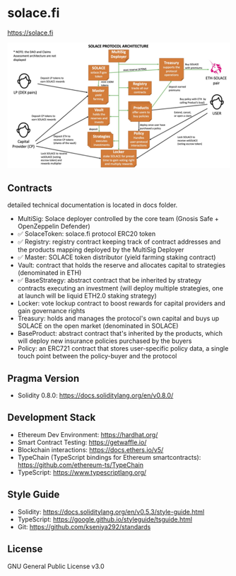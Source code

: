 # solace.fi
https://solace.fi

![architecture](tech-arch.jpg)

## Contracts
detailed technical documentation is located in docs folder.
* MultiSig: Solace deployer controlled by the core team (Gnosis Safe + OpenZeppelin Defender)
* :white_check_mark: SolaceToken: solace.fi protocol ERC20 token
* :white_check_mark: Registry: registry contract keeping track of contract addresses and the products mapping deployed by the MultiSig Deployer
* :white_check_mark: Master: SOLACE token distributor (yield farming staking contract)
* Vault: contract that holds the reserve and allocates capital to strategies (denominated in ETH)
* :white_check_mark: BaseStrategy: abstract contract that be inherited by strategy contracts executing an investment (will deploy multiple strategies, one at launch will be liquid ETH2.0 staking strategy)
* Locker: vote lockup contract to boost rewards for capital providers and gain governance rights
* Treasury: holds and manages the protocol's own capital and buys up SOLACE on the open market (denominated in SOLACE)
* BaseProduct: abstract contract that's inherited by the products, which will deploy new insurance policies purchased by the buyers
* Policy: an ERC721 contract that stores user-specific policy data, a single touch point between the policy-buyer and the protocol

## Pragma Version
* Solidity 0.8.0: https://docs.soliditylang.org/en/v0.8.0/

## Development Stack
* Ethereum Dev Environment: https://hardhat.org/
* Smart Contract Testing: https://getwaffle.io/
* Blockchain interactions: https://docs.ethers.io/v5/
* TypeChain (TypeScript bindings for Ethereum smartcontracts): https://github.com/ethereum-ts/TypeChain
* TypeScript: https://www.typescriptlang.org/

## Style Guide
* Solidity: https://docs.soliditylang.org/en/v0.5.3/style-guide.html
* TypeScript: https://google.github.io/styleguide/tsguide.html
* Git: https://github.com/kseniya292/standards

## License
GNU General Public License v3.0
